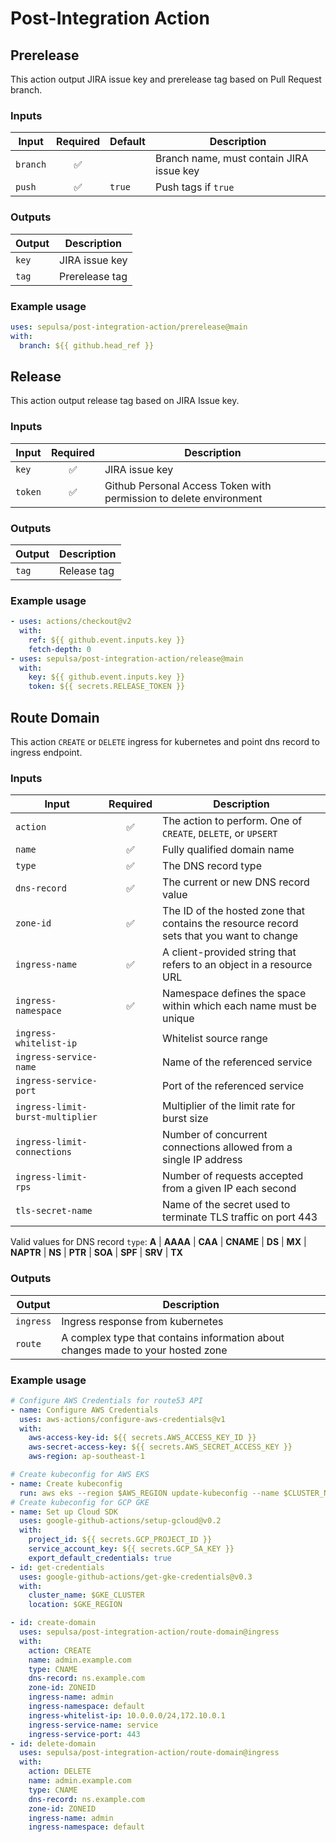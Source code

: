 # Post-Integration Action

## Prerelease

This action output JIRA issue key and prerelease tag based on Pull Request branch.

### Inputs
|Input|Required|Default|Description|
|---|:---:|---|---|
|`branch`|✅| |Branch name, must contain JIRA issue key|
|`push`|✅|`true`|Push tags if `true`|

### Outputs
|Output|Description|
|------|---|
|`key`|JIRA issue key|
|`tag`|Prerelease tag|

### Example usage

```yaml
uses: sepulsa/post-integration-action/prerelease@main
with:
  branch: ${{ github.head_ref }}
```

## Release

This action output release tag based on JIRA Issue key.

### Inputs
|Input|Required|Description|
|---|:---:|---|
|`key`|✅|JIRA issue key|
|`token`|✅|Github Personal Access Token with permission to delete environment|

### Outputs
|Output|Description|
|------|---|
|`tag`|Release tag|

### Example usage

```yaml
- uses: actions/checkout@v2
  with:
    ref: ${{ github.event.inputs.key }}
    fetch-depth: 0
- uses: sepulsa/post-integration-action/release@main
  with:
    key: ${{ github.event.inputs.key }}
    token: ${{ secrets.RELEASE_TOKEN }}
```

## Route Domain

This action `CREATE` or `DELETE` ingress for kubernetes and point dns record to ingress endpoint.

### Inputs
|Input|Required|Description|
|---|:---:|---|
|`action`|✅|The action to perform. One of `CREATE`, `DELETE`, or `UPSERT`|
|`name`|✅|Fully  qualified  domain  name|
|`type`|✅|The DNS record type|
|`dns-record`|✅|The current or new DNS  record  value|
|`zone-id`|✅|The ID of the hosted zone that contains the resource record sets that you want to change|
|`ingress-name`|✅|A client-provided string that refers to an object in a resource URL|
|`ingress-namespace`|✅|Namespace defines the space within which each name must be unique|
|`ingress-whitelist-ip`| |Whitelist source range|
|`ingress-service-name`| |Name of the referenced service|
|`ingress-service-port`| |Port of the referenced service|
|`ingress-limit-burst-multiplier`| |Multiplier of the limit rate for burst size|
|`ingress-limit-connections`| |Number of concurrent connections allowed from a single IP address|
|`ingress-limit-rps`| |Number of requests accepted from a given IP each second|
|`tls-secret-name`| |Name of the secret used to terminate TLS traffic on port 443|

Valid  values for DNS record `type`: **A** | **AAAA** | **CAA** | **CNAME** | **DS** | **MX** | **NAPTR** | **NS** | **PTR** | **SOA** | **SPF** | **SRV** | **TX**

### Outputs
|Output|Description|
|------|---|
|`ingress`|Ingress response from kubernetes|
|`route`|A complex type that contains information about changes made to your hosted zone|

### Example usage

```yaml
# Configure AWS Credentials for route53 API
- name: Configure AWS Credentials
  uses: aws-actions/configure-aws-credentials@v1
  with:
    aws-access-key-id: ${{ secrets.AWS_ACCESS_KEY_ID }}
    aws-secret-access-key: ${{ secrets.AWS_SECRET_ACCESS_KEY }}
    aws-region: ap-southeast-1

# Create kubeconfig for AWS EKS
- name: Create kubeconfig
  run: aws eks --region $AWS_REGION update-kubeconfig --name $CLUSTER_NAME
# Create kubeconfig for GCP GKE
- name: Set up Cloud SDK
  uses: google-github-actions/setup-gcloud@v0.2
  with:
    project_id: ${{ secrets.GCP_PROJECT_ID }}
    service_account_key: ${{ secrets.GCP_SA_KEY }}
    export_default_credentials: true
- id: get-credentials
  uses: google-github-actions/get-gke-credentials@v0.3
  with:
    cluster_name: $GKE_CLUSTER
    location: $GKE_REGION

- id: create-domain
  uses: sepulsa/post-integration-action/route-domain@ingress
  with:
    action: CREATE
    name: admin.example.com
    type: CNAME
    dns-record: ns.example.com
    zone-id: ZONEID
    ingress-name: admin
    ingress-namespace: default
    ingress-whitelist-ip: 10.0.0.0/24,172.10.0.1
    ingress-service-name: service
    ingress-service-port: 443
- id: delete-domain
  uses: sepulsa/post-integration-action/route-domain@ingress
  with:
    action: DELETE
    name: admin.example.com
    type: CNAME
    dns-record: ns.example.com
    zone-id: ZONEID
    ingress-name: admin
    ingress-namespace: default
```
